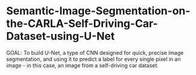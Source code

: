 # Semantic-Image-Segmentation-on-the-CARLA-Self-Driving-Car-Dataset-using-U-Net
GOAL: To build U-Net, a type of CNN designed for quick, precise image segmentation, and using it to predict a label for every single pixel in an image - in this case, an image from a self-driving car dataset. 
